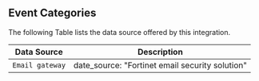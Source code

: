 
## Event Categories


The following Table lists the data source offered by this integration.

| Data Source | Description                          |
| ----------- | ------------------------------------ |
| `Email gateway` | date_source: "Fortinet email security solution" |










